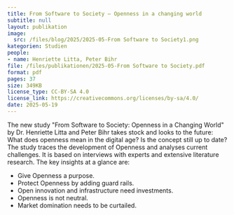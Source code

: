 ```yaml
---
title: From Software to Society — Openness in a changing world
subtitle: null
layout: publikation
image:
  src: /files/blog/2025/2025-05-From Software to Society1.png
kategorien: Studien
people:
- name: Henriette Litta, Peter Bihr
file: /files/publikationen/2025-05-From Software to Society.pdf
format: pdf
pages: 37
size: 349KB
license_type: CC-BY-SA 4.0
license_link: https://creativecommons.org/licenses/by-sa/4.0/
date: 2025-05-19
---
```


The new study "From Software to Society: Openness in a Changing World" by Dr. Henriette Litta and Peter Bihr takes stock and looks to the future: What does openness mean in the digital age? Is the concept still up to date? The study traces the development of Openness and analyses current challenges. It is based on interviews with experts and extensive literature research. The key insights at a glance are: 

- Give Openness a purpose.
- Protect Openness by adding guard rails.
- Open innovation and infrastructure need investments.
- Openness is not neutral.
- Market domination needs to be curtailed.
